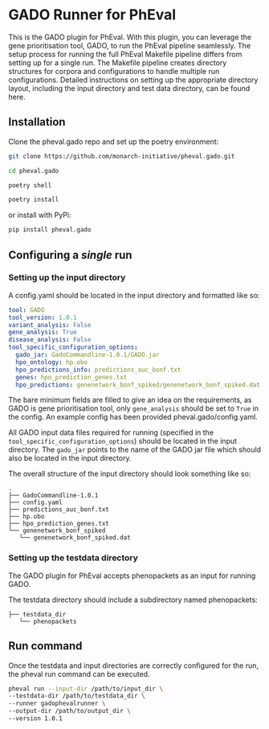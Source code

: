 # GADO Runner for PhEval
This is the GADO plugin for PhEval. With this plugin, you can leverage the gene prioritisation tool, GADO, to run the PhEval pipeline seamlessly. The setup process for running the full PhEval Makefile pipeline differs from setting up for a single run. The Makefile pipeline creates directory structures for corpora and configurations to handle multiple run configurations. Detailed instructions on setting up the appropriate directory layout, including the input directory and test data directory, can be found here.

## Installation

Clone the pheval.gado repo and set up the poetry environment:

```sh
git clone https://github.com/monarch-initiative/pheval.gado.git

cd pheval.gado

poetry shell

poetry install

```
or install with PyPi:

```sh
pip install pheval.gado
```

## Configuring a *single* run

### Setting up the input directory

A config.yaml should be located in the input directory and formatted like so:

```yaml
tool: GADO
tool_version: 1.0.1
variant_analysis: False
gene_analysis: True
disease_analysis: False
tool_specific_configuration_options:
  gado_jar: GadoCommandline-1.0.1/GADO.jar
  hpo_ontology: hp.obo
  hpo_predictions_info: predictions_auc_bonf.txt
  genes: hpo_prediction_genes.txt
  hpo_predictions: genenetwork_bonf_spiked/genenetwork_bonf_spiked.dat
```

The bare minimum fields are filled to give an idea on the requirements, as GADO is gene prioritisation tool, only `gene_analysis` should be set to `True` in the config. An example config has been provided pheval.gado/config.yaml.

All GADO input data files required for running (specified in the `tool_specific_configuration_options`) should be located in the input directory.
The `gado_jar` points to the name of the GADO jar file which should also be located in the input directory.

The overall structure of the input directory should look something like so:

```tree
.
├── GadoCommandline-1.0.1
├── config.yaml
├── predictions_auc_bonf.txt
├── hp.obo
├── hpo_prediction_genes.txt
└── genenetwork_bonf_spiked
   └── genenetwork_bonf_spiked.dat
```
### Setting up the testdata directory

The GADO plugin for PhEval accepts phenopackets as an input for running GADO. 

The testdata directory should include a subdirectory named phenopackets:

```tree
├── testdata_dir
   └── phenopackets
```

## Run command

Once the testdata and input directories are correctly configured for the run, the pheval run command can be executed.

```sh
pheval run --input-dir /path/to/input_dir \
--testdata-dir /path/to/testdata_dir \
--runner gadophevalrunner \
--output-dir /path/to/output_dir \
--version 1.0.1
```
